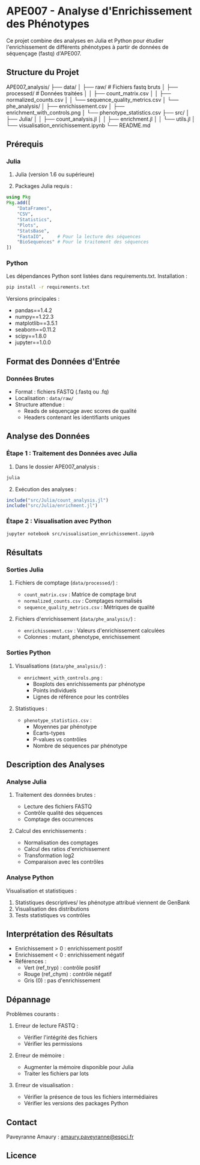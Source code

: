 # APE007 - Analyse d'Enrichissement des Phénotypes

Ce projet combine des analyses en Julia et Python pour étudier l'enrichissement de différents phénotypes à partir de données de séquençage (fastq) d'APE007.

## Structure du Projet
APE007_analysis/
├── data/
│ ├── raw/ # Fichiers fastq bruts
│ ├── processed/ # Données traitées
│ │ ├── count_matrix.csv
│ │ ├── normalized_counts.csv
│ │ └── sequence_quality_metrics.csv
│ └── phe_analysis/
│ ├── enrichissement.csv
│ ├── enrichment_with_controls.png
│ └── phenotype_statistics.csv
├── src/
│ ├── Julia/
│ │ ├── count_analysis.jl
│ │ ├── enrichment.jl
│ │ └── utils.jl
│ └── visualisation_enrichissement.ipynb
└── README.md

## Prérequis

### Julia
1. Julia (version 1.6 ou supérieure)

2. Packages Julia requis :
```julia
using Pkg
Pkg.add([
    "DataFrames",
    "CSV",
    "Statistics",
    "Plots",
    "StatsBase",
    "FastaIO",     # Pour la lecture des séquences
    "BioSequences" # Pour le traitement des séquences
])
```

### Python
Les dépendances Python sont listées dans requirements.txt. Installation :
```bash
pip install -r requirements.txt
```

Versions principales :
- pandas==1.4.2
- numpy==1.22.3
- matplotlib==3.5.1
- seaborn==0.11.2
- scipy==1.8.0
- jupyter==1.0.0

## Format des Données d'Entrée

### Données Brutes
- Format : fichiers FASTQ (.fastq ou .fq)
- Localisation : `data/raw/`
- Structure attendue :
  - Reads de séquençage avec scores de qualité
  - Headers contenant les identifiants uniques

## Analyse des Données

### Étape 1 : Traitement des Données avec Julia

1. Dans le dossier APE007_analysis :
```bash
julia
```

2. Exécution des analyses :
```julia
include("src/Julia/count_analysis.jl")
include("src/Julia/enrichment.jl")
```

### Étape 2 : Visualisation avec Python
```bash
jupyter notebook src/visualisation_enrichissement.ipynb
```

## Résultats

### Sorties Julia
1. Fichiers de comptage (`data/processed/`) :
   - `count_matrix.csv` : Matrice de comptage brut
   - `normalized_counts.csv` : Comptages normalisés
   - `sequence_quality_metrics.csv` : Métriques de qualité

2. Fichiers d'enrichissement (`data/phe_analysis/`) :
   - `enrichissement.csv` : Valeurs d'enrichissement calculées
   - Colonnes : mutant, phenotype, enrichissement

### Sorties Python
1. Visualisations (`data/phe_analysis/`) :
   - `enrichment_with_controls.png` : 
     * Boxplots des enrichissements par phénotype
     * Points individuels
     * Lignes de référence pour les contrôles
   
2. Statistiques :
   - `phenotype_statistics.csv` :
     * Moyennes par phénotype
     * Écarts-types
     * P-values vs contrôles
     * Nombre de séquences par phénotype

## Description des Analyses

### Analyse Julia
1. Traitement des données brutes :
   - Lecture des fichiers FASTQ
   - Contrôle qualité des séquences
   - Comptage des occurrences

2. Calcul des enrichissements :
   - Normalisation des comptages
   - Calcul des ratios d'enrichissement
   - Transformation log2
   - Comparaison avec les contrôles

### Analyse Python
Visualisation et statistiques :
1. Statistiques descriptives/ les phénotype attribué viennent de GenBank 
2. Visualisation des distributions
3. Tests statistiques vs contrôles

## Interprétation des Résultats

- Enrichissement > 0 : enrichissement positif
- Enrichissement < 0 : enrichissement négatif
- Références :
  - Vert (ref_tryp) : contrôle positif
  - Rouge (ref_chym) : contrôle négatif
  - Gris (0) : pas d'enrichissement

## Dépannage

Problèmes courants :
1. Erreur de lecture FASTQ :
   - Vérifier l'intégrité des fichiers
   - Vérifier les permissions

2. Erreur de mémoire :
   - Augmenter la mémoire disponible pour Julia
   - Traiter les fichiers par lots

3. Erreur de visualisation :
   - Vérifier la présence de tous les fichiers intermédiaires
   - Vérifier les versions des packages Python

## Contact

Paveyranne Amaury : amaury.paveyranne@espci.fr

## Licence

